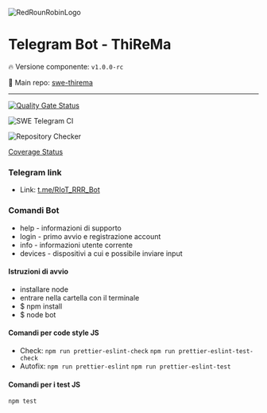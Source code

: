 ![RedRounRobinLogo](https://i.imgur.com/3Dcv4vs.png)

# Telegram Bot - ThiReMa

:fire: Versione componente: `v1.0.0-rc` 

:pushpin: Main repo: [swe-thirema](https://github.com/Maxelweb/swe-thirema)

---

[![Quality Gate Status](https://sonarcloud.io/api/project_badges/measure?project=RedRoundRobin_swe-telegram&metric=alert_status)](https://sonarcloud.io/dashboard?id=RedRoundRobin_swe-telegram)

![SWE Telegram CI](https://github.com/RedRoundRobin/swe-telegram/workflows/SWE%20Telegram%20CI/badge.svg) 

![Repository Checker](https://github.com/RedRoundRobin/swe-telegram/workflows/Repository%20Checker/badge.svg)

[Coverage Status](https://coveralls.io/github/RedRoundRobin/swe-telegram?branch=develop)


### Telegram link

- Link: [t.me/RIoT_RRR_Bot](t.me/RIoT_RRR_Bot)

### Comandi Bot

- help - informazioni di supporto
- login - primo avvio e registrazione account
- info - informazioni utente corrente
- devices - dispositivi a cui e possibile inviare input

#### Istruzioni di avvio

- installare node
- entrare nella cartella con il terminale
- $ npm install
- $ node bot


#### Comandi per code style JS

- Check:
`npm run prettier-eslint-check`
`npm run prettier-eslint-test-check`
- Autofix:
`npm run prettier-eslint`
`npm run prettier-eslint-test`


#### Comandi per i test JS

`npm test`

